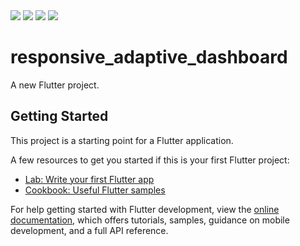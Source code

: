 
<img src=https://github.com/AmiraMostafa628/responsive_adaptive_dashboard/assets/103458291/153ecd3b-ef66-48c8-bc11-e4af69266cfc.jpg/>
<img src=https://github.com/AmiraMostafa628/responsive_adaptive_dashboard/assets/103458291/a347710c-2aa3-47d6-a77b-a9f369c97227.jpg/>
<img src=https://github.com/AmiraMostafa628/responsive_adaptive_dashboard/assets/103458291/37977a4e-3b96-452f-a167-3c8506614b69.jpg/>
<img src=https://github.com/AmiraMostafa628/responsive_adaptive_dashboard/assets/103458291/e56c9c1f-e39d-4fef-bb14-5b8fa80c5c3c.mp4 />

# responsive_adaptive_dashboard

A new Flutter project.

## Getting Started

This project is a starting point for a Flutter application.

A few resources to get you started if this is your first Flutter project:

- [Lab: Write your first Flutter app](https://docs.flutter.dev/get-started/codelab)
- [Cookbook: Useful Flutter samples](https://docs.flutter.dev/cookbook)

For help getting started with Flutter development, view the
[online documentation](https://docs.flutter.dev/), which offers tutorials,
samples, guidance on mobile development, and a full API reference.
